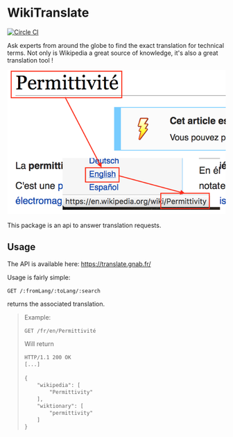 # WikiTranslate

[![Circle CI](https://circleci.com/gh/wikitranslate/wt-api/tree/master.svg?style=svg)](https://circleci.com/gh/wikitranslate/wt-api/tree/master)

Ask experts from around the globe to find the exact translation for technical terms.
Not only is Wikipedia a great source of knowledge, it's also a great translation tool !

![Wiki 1](./doc/wiki.png)

This package is an api to answer translation requests.

## Usage

The API is available here: https://translate.gnab.fr/

Usage is fairly simple:

```
GET /:fromLang/:toLang/:search
```

returns the associated translation.

> Example:
> ```
> GET /fr/en/Permittivité
> ```
> Will return
> ```
> HTTP/1.1 200 OK
> [...]
>
> {
>     "wikipedia": [
>         "Permittivity"
>     ],
>     "wiktionary": [
>         "permittivity"
>     ]
> }
> ```
